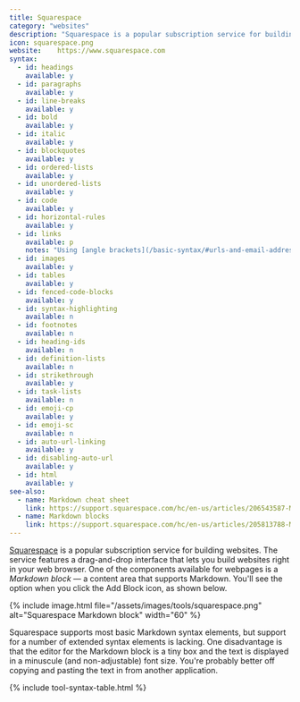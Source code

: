 ```yaml
---
title: Squarespace
category: "websites"
description: "Squarespace is a popular subscription service for building websites."
icon: squarespace.png
website: 	https://www.squarespace.com
syntax:
  - id: headings
    available: y
  - id: paragraphs
    available: y
  - id: line-breaks
    available: y
  - id: bold
    available: y
  - id: italic
    available: y
  - id: blockquotes
    available: y
  - id: ordered-lists
    available: y
  - id: unordered-lists
    available: y
  - id: code
    available: y
  - id: horizontal-rules
    available: y
  - id: links
    available: p
    notes: "Using [angle brackets](/basic-syntax/#urls-and-email-addresses) for URLs and email addresses is not supported."
  - id: images
    available: y
  - id: tables
    available: y
  - id: fenced-code-blocks
    available: y
  - id: syntax-highlighting
    available: n
  - id: footnotes
    available: n
  - id: heading-ids
    available: n
  - id: definition-lists
    available: n
  - id: strikethrough
    available: y
  - id: task-lists
    available: n
  - id: emoji-cp
    available: y
  - id: emoji-sc
    available: n
  - id: auto-url-linking
    available: y
  - id: disabling-auto-url
    available: y
  - id: html
    available: y
see-also:
  - name: Markdown cheat sheet
    link: https://support.squarespace.com/hc/en-us/articles/206543587-Markdown-cheat-sheet
  - name: Markdown blocks
    link: https://support.squarespace.com/hc/en-us/articles/205813788-Markdown-Blocks
---
```


[Squarespace](https://www.squarespace.com) is a popular subscription service for building websites. The service features a drag-and-drop interface that lets you build websites right in your web browser. One of the components available for webpages is a *Markdown block* — a content area that supports Markdown. You'll see the option when you click the Add Block icon, as shown below.

{% include image.html file="/assets/images/tools/squarespace.png" alt="Squarespace Markdown block" width="60" %}

Squarespace supports most basic Markdown syntax elements, but support for a number of extended syntax elements is lacking. One disadvantage is that the editor for the Markdown block is a tiny box and the text is displayed in a minuscule (and non-adjustable) font size. You're probably better off copying and pasting the text in from another application.

{% include tool-syntax-table.html %}
